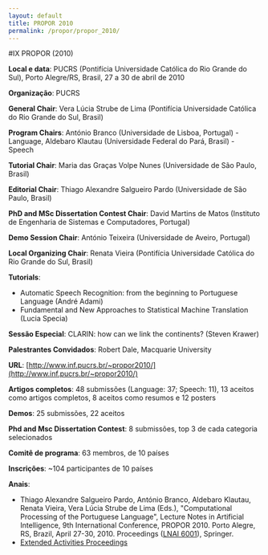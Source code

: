 ```yaml
---
layout: default
title: PROPOR 2010
permalink: /propor/propor_2010/
---
```


#IX PROPOR (2010)

__Local e data__: PUCRS (Pontifícia Universidade Católica do Rio Grande do Sul), Porto Alegre/RS, Brasil, 27 a 30 de abril de 2010

__Organização__: PUCRS

__General Chair__: Vera Lúcia Strube de Lima (Pontifícia Universidade Católica do Rio Grande do Sul, Brasil)

__Program Chairs__: António Branco (Universidade de Lisboa, Portugal) - Language, Aldebaro Klautau (Universidade Federal do Pará, Brasil) - Speech

__Tutorial Chair__: Maria das Graças Volpe Nunes (Universidade de São Paulo, Brasil)

__Editorial Chair__: Thiago Alexandre Salgueiro Pardo (Universidade de São Paulo, Brasil)

__PhD and MSc Dissertation Contest Chair__: David Martins de Matos (Instituto de Engenharia de Sistemas e Computadores, Portugal)

__Demo Session Chair__: António Teixeira (Universidade de Aveiro, Portugal)

__Local Organizing Chair__: Renata Vieira (Pontifícia Universidade Católica do Rio Grande do Sul, Brasil)

__Tutorials__:

* Automatic Speech Recognition: from the beginning to Portuguese Language (André Adami)
* Fundamental and New Approaches to Statistical Machine Translation (Lucia Specia)

__Sessão Especial__: CLARIN: how can we link the continents? (Steven Krawer)

__Palestrantes Convidados__: Robert Dale, Macquarie University

__URL__: [http://www.inf.pucrs.br/~propor2010/](http://www.inf.pucrs.br/~propor2010/)

__Artigos completos__: 48 submissões (Language: 37; Speech: 11), 13 aceitos como artigos completos, 8 aceitos como resumos e 12 posters

__Demos__: 25 submissões, 22 aceitos

__Phd and Msc Dissertation Contest__: 8 submissões, top 3 de cada categoria selecionados

__Comitê de programa__: 63 membros, de 10 países

__Inscrições__: ~104 participantes de 10 países

__Anais__:

* Thiago Alexandre Salgueiro Pardo, António Branco, Aldebaro Klautau, Renata Vieira, Vera Lúcia Strube de Lima (Eds.), "Computational Processing of the Portuguese Language", Lecture Notes in Artificial Intelligence, 9th International Conference, PROPOR 2010. Porto Alegre, RS, Brazil, April 27-30, 2010. Proceedings ([LNAI 6001](http://www.springer.com/computer/ai/book/978-3-642-12319-1)), Springer.
* [Extended Activities Proceedings](http://www.inf.pucrs.br/~propor2010/proceedings/index.html)

